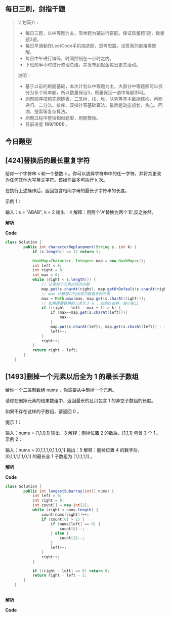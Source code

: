 ## 每日三刷，剑指千题

> 计划简介：
>
> - 每日三题，以中等题为主，简单题为辅进行搭配。保证质量题1道，数量题3道。
> - 每日早通勤在LeetCode手机端选题，思考思路，没答案的直接看题解。
> - 每日中午进行编码，时间控制在一小时之内。
> - 下班前半小时进行整理总结，并发布到掘金每日更文活动。
>
> 说明：
>
> - 基于以前的刷题基础，本次计划以中等题为主，大部分中等题都可以拆分为多个简单题，所以数量保证3，质量保证一道中等题即可。
> - 刷题顺序按照先刷链表、二叉树、栈、堆、队列等基本数据结构，再刷递归、二分法、排序、双指针等基础算法，最后是动态规划、贪心、回溯、搜索等复杂算法。
> - 刷题过程中整理相似题型，刷题模板。
> - 目前进度 **169/1000** 。

## 今日题型



## [424]替换后的最长重复字符

给你一个字符串 s 和一个整数 k 。你可以选择字符串中的任一字符，并将其更改为任何其他大写英文字符。该操作最多可执行 k 次。

在执行上述操作后，返回包含相同字母的最长子字符串的长度。

示例 1：

输入：s = "ABAB", k = 2
输出：4
解释：用两个'A'替换为两个'B',反之亦然。

**解析**



**Code**

```java
class Solution {
        public int characterReplacement(String s, int k) {
            if (s.length() == 1) return 1;

            HashMap<Character, Integer> map = new HashMap<>();
            int left = 0;
            int right = 0;
            int max = 0;
            while (right < s.length()) {
                // 记录每个元素出现的次数
                map.put(s.charAt(right), map.getOrDefault(s.charAt(right), 0) + 1);
                // max 计算窗口内出现次数最多的元素
                max = Math.max(max, map.get(s.charAt(right)));
                // 如果需要替换的元素大于 k ，左指针右移，缩小窗口
                if ((right - left - max + 1) > k) {
                    if (max==map.get(s.charAt(left))){
                        max--;
                    }
                    map.put(s.charAt(left), map.get(s.charAt(left)) - 1);
                    left++;
                }
                right++;
            }
            return right - left;
        }
    }
```



## [1493]删掉一个元素以后全为 1 的最长子数组

给你一个二进制数组 nums ，你需要从中删掉一个元素。

请你在删掉元素的结果数组中，返回最长的且只包含 1 的非空子数组的长度。

如果不存在这样的子数组，请返回 0 。

提示 1：

输入：nums = [1,1,0,1]
输出：3
解释：删掉位置 2 的数后，[1,1,1] 包含 3 个 1 。
示例 2：

输入：nums = [0,1,1,1,0,1,1,0,1]
输出：5
解释：删掉位置 4 的数字后，[0,1,1,1,1,1,0,1] 的最长全 1 子数组为 [1,1,1,1,1] 。

**解析**



**Code**

```java
class Solution {
        public int longestSubarray(int[] nums) {
            int left = 0;
            int right = 0;
            int count[] = new int[2];
            while (right < nums.length) {
                count[nums[right]]++;
                if (count[0] > 1) {
                    if (nums[left] == 0) {
                        count[0]--;
                    } else {
                        count[1]--;
                    }
                    left++;
                }
                right++;
            }

            if ((right - left) == 0) return 0;
            return right - left - 1;
        }
    }
```



## 



**解析**



**Code**

```java

```

